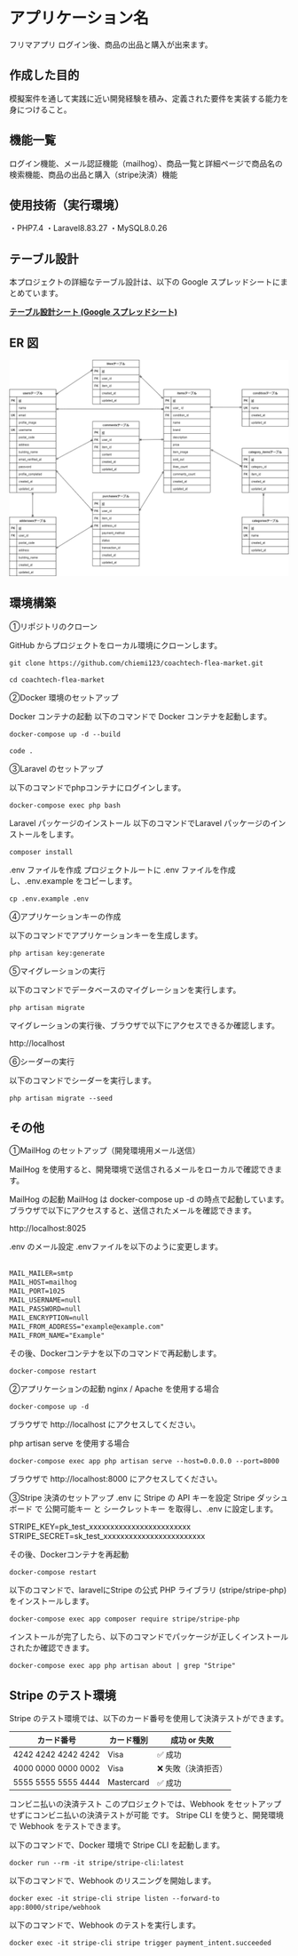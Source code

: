 # アプリケーション名

フリマアプリ
ログイン後、商品の出品と購入が出来ます。

## 作成した目的

模擬案件を通して実践に近い開発経験を積み、定義された要件を実装する能力を身につけること。

## 機能一覧

ログイン機能、メール認証機能（mailhog）、商品一覧と詳細ページで商品名の検索機能、商品の出品と購入（stripe決済）機能

## 使用技術（実行環境）

・PHP7.4
・Laravel8.83.27
・MySQL8.0.26

## テーブル設計

本プロジェクトの詳細なテーブル設計は、以下の Google スプレッドシートにまとめています。

**[テーブル設計シート (Google スプレッドシート)](https://docs.google.com/spreadsheets/d/1AUlHz8zNAvwpKfZsBWg9MHVZcBCvu6NGlVGuadmne2k/edit?gid=1188247583#gid=1188247583)**


## ER 図

![alt text](.drawio.png)

## 環境構築

➀リポジトリのクローン

GitHub からプロジェクトをローカル環境にクローンします。

```
git clone https://github.com/chiemi123/coachtech-flea-market.git
```

```
cd coachtech-flea-market
```

➁Docker 環境のセットアップ

Docker コンテナの起動
以下のコマンドで Docker コンテナを起動します。

```
docker-compose up -d --build
```

```
code .
```

➂Laravel のセットアップ

以下のコマンドでphpコンテナにログインします。

```
docker-compose exec php bash
````
Laravel パッケージのインストール
以下のコマンドでLaravel パッケージのインストールをします。

```
composer install
```

.env ファイルを作成
プロジェクトルートに .env ファイルを作成し、.env.example をコピーします。

```
cp .env.example .env
```

➃アプリケーションキーの作成

以下のコマンドでアプリケーションキーを生成します。

```
php artisan key:generate
```

➄マイグレーションの実行

以下のコマンドでデータベースのマイグレーションを実行します。

```
php artisan migrate
```

マイグレーションの実行後、ブラウザで以下にアクセスできるか確認します。

http://localhost

➅シーダーの実行

以下のコマンドでシーダーを実行します。

```
php artisan migrate --seed
```


## その他

➀MailHog のセットアップ（開発環境用メール送信）

MailHog を使用すると、開発環境で送信されるメールをローカルで確認できます。

MailHog の起動
MailHog は docker-compose up -d の時点で起動しています。
ブラウザで以下にアクセスすると、送信されたメールを確認できます。

http://localhost:8025

.env のメール設定
.envファイルを以下のように変更します。

```env

MAIL_MAILER=smtp
MAIL_HOST=mailhog
MAIL_PORT=1025
MAIL_USERNAME=null
MAIL_PASSWORD=null
MAIL_ENCRYPTION=null
MAIL_FROM_ADDRESS="example@example.com"
MAIL_FROM_NAME="Example"

```

その後、Dockerコンテナを以下のコマンドで再起動します。

```
docker-compose restart
```

➁アプリケーションの起動
nginx / Apache を使用する場合

```
docker-compose up -d
```

ブラウザで http://localhost にアクセスしてください。

php artisan serve を使用する場合

```
docker-compose exec app php artisan serve --host=0.0.0.0 --port=8000
```

ブラウザで http://localhost:8000 にアクセスしてください。

➂Stripe 決済のセットアップ
.env に Stripe の API キーを設定
Stripe ダッシュボード で 公開可能キー と シークレットキー を取得し、.env に設定します。

STRIPE_KEY=pk_test_xxxxxxxxxxxxxxxxxxxxxxxx
STRIPE_SECRET=sk_test_xxxxxxxxxxxxxxxxxxxxxxxx

その後、Dockerコンテナを再起動

```
docker-compose restart
```

以下のコマンドで、laravelにStripe の公式 PHP ライブラリ (stripe/stripe-php) をインストールします。

```
docker-compose exec app composer require stripe/stripe-php
```

インストールが完了したら、以下のコマンドでパッケージが正しくインストールされたか確認できます。

```
docker-compose exec app php artisan about | grep "Stripe"
```

## Stripe のテスト環境

Stripe のテスト環境では、以下のカード番号を使用して決済テストができます。

| カード番号              | カード種別    | 成功 or 失敗      |
|----------------------|------------|----------------|
| 4242 4242 4242 4242 | Visa       | ✅ 成功        |
| 4000 0000 0000 0002 | Visa       | ❌ 失敗（決済拒否） |
| 5555 5555 5555 4444 | Mastercard | ✅ 成功        |



コンビニ払いの決済テスト
このプロジェクトでは、Webhook をセットアップせずにコンビニ払いの決済テストが可能 です。
Stripe CLI を使うと、開発環境で Webhook をテストできます。

以下のコマンドで、Docker 環境で Stripe CLI を起動します。

```
docker run --rm -it stripe/stripe-cli:latest
```

以下のコマンドで、Webhook のリスニングを開始します。

```
docker exec -it stripe-cli stripe listen --forward-to app:8000/stripe/webhook
```

以下のコマンドで、Webhook のテストを実行します。

```
docker exec -it stripe-cli stripe trigger payment_intent.succeeded
```